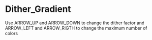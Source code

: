 # Dither_Gradient
Use ARROW_UP and ARROW_DOWN to change the dither factor and ARROW_LEFT and ARROW_RIGTH to change the maximum number of colors
